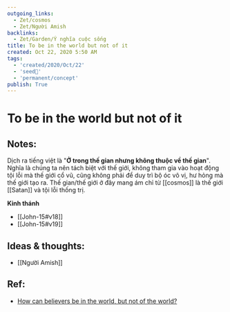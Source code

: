 ```yaml
---
outgoing_links:
  - Zet/cosmos
  - Zet/Người Amish
backlinks:
  - Zet/Garden/Ý nghĩa cuộc sống
title: To be in the world but not of it
created: Oct 22, 2020 5:50 AM
tags:
  - 'created/2020/Oct/22'
  - 'seed🥜'
  - 'permanent/concept'
publish: True
---
```

# To be in the world but not of it

## Notes:
Dịch ra tiếng việt là "**Ở trong thế gian nhưng không thuộc về thế gian**". Nghĩa là chúng ta nên tách biệt với thế giới, không tham gia vào hoạt động tội lỗi mà thế giới cổ vũ, cũng không phải để duy trì bộ óc vô vị, hư hỏng mà thế giới tạo ra. Thế gian/thế giới ở đây mang ám chỉ từ [[cosmos]] là thế giới [[Satan]] và tội lỗi thống trị.

**Kinh thánh**

- [[John-15#v18]]
- [[John-15#v19]]

## Ideas & thoughts:
- [[Người Amish]]

## Ref:
- [How can believers be in the world, but not of the world?](https://www.gotquestions.org/in-but-not-of-world.html)